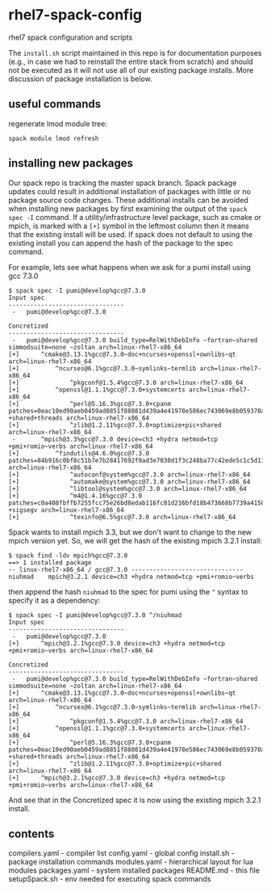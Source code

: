 # rhel7-spack-config
rhel7 spack configuration and scripts

The `install.sh` script maintained in this repo is for documentation purposes (e.g., in case we had to reinstall the entire stack from scratch) and should not be executed as it will not use all of our existing package installs.  More discussion of package installation is below.

## useful commands

regenerate lmod module tree:

```
spack module lmod refresh
```

## installing new packages

Our spack repo is tracking the master spack branch.  Spack package updates could result in additional installation of packages with little or no package source code changes.  These additional installs can be avoided when installing new packages by first examining the output of the `spack spec -I` command.  If a utility/infrastructure level package, such as cmake or mpich, is marked with a `[+]` symbol in the leftmost column then it means that the existing install will be used.  If spack does not default to using the existing install you can append the hash of the package to the spec command.  

For example, lets see what happens when we ask for a pumi install using gcc 7.3.0

```
$ spack spec -I pumi@develop%gcc@7.3.0
Input spec
--------------------------------
 -   pumi@develop%gcc@7.3.0

Concretized
--------------------------------
 -   pumi@develop%gcc@7.3.0 build_type=RelWithDebInfo ~fortran~shared simmodsuite=none ~zoltan arch=linux-rhel7-x86_64 
[+]      ^cmake@3.13.1%gcc@7.3.0~doc+ncurses+openssl+ownlibs~qt arch=linux-rhel7-x86_64 
[+]          ^ncurses@6.1%gcc@7.3.0~symlinks~termlib arch=linux-rhel7-x86_64 
[+]              ^pkgconf@1.5.4%gcc@7.3.0 arch=linux-rhel7-x86_64 
[+]          ^openssl@1.1.1%gcc@7.3.0+systemcerts arch=linux-rhel7-x86_64 
[+]              ^perl@5.16.3%gcc@7.3.0+cpanm patches=0eac10ed90aeb0459ad8851f88081d439a4e41978e586ec743069e8b059370ac +shared+threads arch=linux-rhel7-x86_64 
[+]              ^zlib@1.2.11%gcc@7.3.0+optimize+pic+shared arch=linux-rhel7-x86_64 
 -       ^mpich@3.3%gcc@7.3.0 device=ch3 +hydra netmod=tcp +pmi+romio~verbs arch=linux-rhel7-x86_64 
[+]          ^findutils@4.6.0%gcc@7.3.0 patches=84b916c0bf8c51b7e7b28417692f0ad3e7030d1f3c248ba77c42ede5c1c5d11e,bd9e4e5cc280f9753ae14956c4e4aa17fe7a210f55dd6c84aa60b12d106d47a2 arch=linux-rhel7-x86_64 
[+]              ^autoconf@system%gcc@7.3.0 arch=linux-rhel7-x86_64 
[+]              ^automake@system%gcc@7.3.0 arch=linux-rhel7-x86_64 
[+]              ^libtool@system%gcc@7.3.0 arch=linux-rhel7-x86_64 
[+]              ^m4@1.4.16%gcc@7.3.0 patches=c0a408fbffb7255fcc75e26bd8edab116fc81d216bfd18b473668b7739a4158e +sigsegv arch=linux-rhel7-x86_64 
[+]              ^texinfo@6.5%gcc@7.3.0 arch=linux-rhel7-x86_64
```

Spack wants to install mpich 3.3, but we don't want to change to the new mpich version yet.  So, we will get the hash of the existing mpich 3.2.1 install:

```
$ spack find -ldv mpich%gcc@7.3.0
==> 1 installed package
-- linux-rhel7-x86_64 / gcc@7.3.0 -------------------------------
niuhmad    mpich@3.2.1 device=ch3 +hydra netmod=tcp +pmi+romio~verbs
```

then append the hash `niuhmad` to the spec for pumi using the `^` syntax to specify it as a dependency:

```
$ spack spec -I pumi@develop%gcc@7.3.0 ^/niuhmad
Input spec
--------------------------------
 -   pumi@develop%gcc@7.3.0
[+]      ^mpich@3.2.1%gcc@7.3.0 device=ch3 +hydra netmod=tcp +pmi+romio~verbs arch=linux-rhel7-x86_64 

Concretized
--------------------------------
 -   pumi@develop%gcc@7.3.0 build_type=RelWithDebInfo ~fortran~shared simmodsuite=none ~zoltan arch=linux-rhel7-x86_64 
[+]      ^cmake@3.13.1%gcc@7.3.0~doc+ncurses+openssl+ownlibs~qt arch=linux-rhel7-x86_64 
[+]          ^ncurses@6.1%gcc@7.3.0~symlinks~termlib arch=linux-rhel7-x86_64 
[+]              ^pkgconf@1.5.4%gcc@7.3.0 arch=linux-rhel7-x86_64 
[+]          ^openssl@1.1.1%gcc@7.3.0+systemcerts arch=linux-rhel7-x86_64 
[+]              ^perl@5.16.3%gcc@7.3.0+cpanm patches=0eac10ed90aeb0459ad8851f88081d439a4e41978e586ec743069e8b059370ac +shared+threads arch=linux-rhel7-x86_64 
[+]              ^zlib@1.2.11%gcc@7.3.0+optimize+pic+shared arch=linux-rhel7-x86_64 
[+]      ^mpich@3.2.1%gcc@7.3.0 device=ch3 +hydra netmod=tcp +pmi+romio~verbs arch=linux-rhel7-x86_64 
```

And see that in the Concretized spec it is now using the existing mpich 3.2.1 install.

## contents

compilers.yaml - compiler list
config.yaml - global config
install.sh - package installation commands
modules.yaml - hierarchical layout for lua modules
packages.yaml - system installed packages
README.md - this file
setupSpack.sh - env needed for executing spack commands
